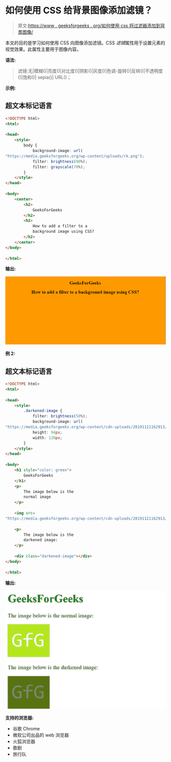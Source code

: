 # 如何使用 CSS 给背景图像添加滤镜？

> 原文:[https://www . geeksforgeeks . org/如何使用 css 将过滤器添加到背景图像/](https://www.geeksforgeeks.org/how-to-add-filter-to-the-background-image-using-css/)

本文的目的是学习如何使用 CSS 向图像添加滤镜。CSS *滤镜*属性用于设置元素的视觉效果。此属性主要用于图像内容。

**语法:**

> 滤镜:无|模糊()|亮度()|对比度()|阴影()|灰度()|色调-旋转()|反转()|不透明度()|饱和()| sepia()| URL()；

**示例:**

## 超文本标记语言

```html
<!DOCTYPE html>
<html>

<head>
    <style>
        body {
            background-image: url(
"https://media.geeksforgeeks.org/wp-content/uploads/rk.png");
            filter: brightness(90%);
            filter: grayscale(70%);
        }
    </style>
</head>

<body>
    <center>
        <h2>
            GeeksForGeeks
        </h2>
        <h2>
            How to add a filter to a 
            background image using CSS?
        </h2>
    </center>
</body>

</html>    
```

**输出:**

![](img/89722e1bb4c69acd0c6e8a86526e4025.png)

**例 2:**

## 超文本标记语言

```html
<!DOCTYPE html>
<html>

<head>
    <style>
        .darkened-image {
            filter: brightness(50%);
            background-image: url(
"https://media.geeksforgeeks.org/wp-content/cdn-uploads/20191121162913/s11.png");
            height: 94px;
            width: 120px;
        }
    </style>
</head>

<body>
    <h1 style="color: green">
        GeeksForGeeks
    </h1>
    <p>
        The image below is the
        normal image
    </p>

    <img src=
"https://media.geeksforgeeks.org/wp-content/cdn-uploads/20191121162913/s11.png">

    <p>
        The image below is the
        darkened image:
    </p>

    <div class="darkened-image"></div>
</body>

</html>                    
```

**输出:**

![](img/19133485f8403cded45a23a9a71604bf.png)

**支持的浏览器:**

*   谷歌 Chrome
*   微软公司出品的 web 浏览器
*   火狐浏览器
*   歌剧
*   旅行队